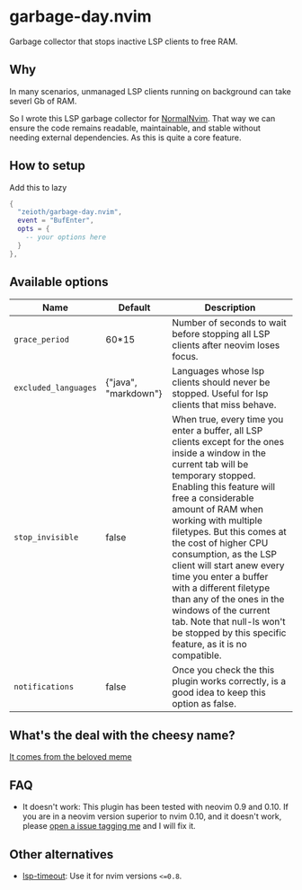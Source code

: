 # garbage-day.nvim
Garbage collector that stops inactive LSP clients to free RAM. 
 
## Why
In many scenarios, unmanaged LSP clients running on background can take severl Gb of RAM.

So I wrote this LSP garbage collector for [NormalNvim](https://github.com/NormalNvim/NormalNvim). That way we can ensure the code remains readable, maintainable, and stable without needing external dependencies. As this is quite a core feature.

## How to setup
Add this to lazy

```lua
{
  "zeioth/garbage-day.nvim",
  event = "BufEnter",
  opts = {
    -- your options here
  }
},
```

## Available options

| Name | Default | Description |
|--|--|--|
| `grace_period` | 60*15 | Number of seconds to wait before stopping all LSP clients after neovim loses focus. |
| `excluded_languages` | {"java", "markdown"} | Languages whose lsp clients should never be stopped. Useful for lsp clients that miss behave. |
| `stop_invisible` | false | When true, every time you enter a buffer, all LSP clients except for the ones inside a window in the current tab will be temporary stopped. Enabling this feature will free a considerable amount of RAM when working with multiple filetypes. But this comes at the cost of higher CPU consumption, as the LSP client will start anew every time you enter a buffer with a different filetype than any of the ones in the windows of the current tab. Note that null-ls won't be stopped by this specific feature, as it is no compatible. |
| `notifications` | false | Once you check the this plugin works correctly, is a good idea to keep this option as false. |


## What's the deal with the cheesy name?
[It comes from the beloved meme](https://knowyourmeme.com/memes/garbage-day)

## FAQ

* It doesn't work: This plugin has been tested with neovim 0.9 and 0.10. If you are in a neovim version superior to nvim 0.10, and it doesn't work, please [open a issue tagging me](https://github.com/Zeioth/garbage-day.nvim/issues) and I will fix it.

## Other alternatives
* [lsp-timeout](https://github.com/hinell/lsp-timeout.nvim): Use it for nvim versions `<=0.8`.
